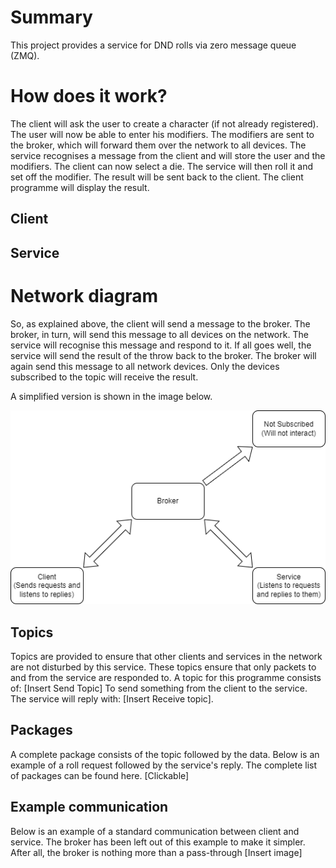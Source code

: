 # Summary
This project provides a service for DND rolls via zero message queue (ZMQ).  

# How does it work?
The client will ask the user to create a character (if not already registered). The user will now be able to enter his modifiers. The modifiers are sent to the broker, which will forward them over the network to all devices. The service recognises a message from the client and will store the user and the modifiers. The client can now select a die. The service will then roll it and set off the modifier. The result will be sent back to the client. The client programme will display the result.

## Client

## Service

# Network diagram

So, as explained above, the client will send a message to the broker. The broker, in turn, will send this message to all devices on the network. The service will recognise this message and respond to it. If all goes well, the service will send the result of the throw back to the broker. The broker will again send this message to all network devices. Only the devices subscribed to the topic will receive the result.

A simplified version is shown in the image below.

![Network Diagram](./Doc/Pictures/Network_Diagram.png)  

## Topics
Topics are provided to ensure that other clients and services in the network are not disturbed by this service. These topics ensure that only packets to and from the service are responded to. A topic for this programme consists of:
[Insert Send Topic]
To send something from the client to the service. The service will reply with:
[Insert Receive topic].

## Packages
A complete package consists of the topic followed by the data. Below is an example of a roll request followed by the service's reply.
The complete list of packages can be found here.
[Clickable]

## Example communication
Below is an example of a standard communication between client and service. The broker has been left out of this example to make it simpler. After all, the broker is nothing more than a pass-through
[Insert image]

